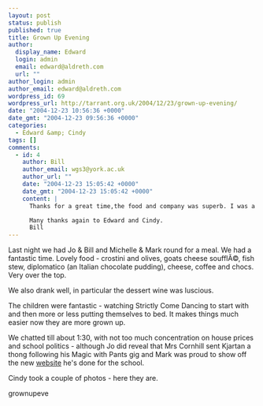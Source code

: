 ```yaml
---
layout: post
status: publish
published: true
title: Grown Up Evening
author:
  display_name: Edward
  login: admin
  email: edward@aldreth.com
  url: ""
author_login: admin
author_email: edward@aldreth.com
wordpress_id: 69
wordpress_url: http://tarrant.org.uk/2004/12/23/grown-up-evening/
date: "2004-12-23 10:56:36 +0000"
date_gmt: "2004-12-23 09:56:36 +0000"
categories:
  - Edward &amp; Cindy
tags: []
comments:
  - id: 4
    author: Bill
    author_email: wgs3@york.ac.uk
    author_url: ""
    date: "2004-12-23 15:05:42 +0000"
    date_gmt: "2004-12-23 15:05:42 +0000"
    content: |
      Thanks for a great time,the food and company was superb. I was a bit disappointed that we didn't get on to house prices though...!

      Many thanks again to Edward and Cindy.
      Bill
---
```


Last night we had Jo & Bill and Michelle & Mark round for a meal. We had
a fantastic time. Lovely food - crostini and olives, goats cheese
soufflÃ©, fish stew, diplomatico (an Italian chocolate pudding), cheese,
coffee and chocs. Very over the top.

We also drank well, in particular the dessert wine was luscious.

The children were fantastic - watching Strictly Come Dancing to start
with and then more or less putting themselves to bed. It makes things
much easier now they are more grown up.

We chatted till about 1:30, with not too much concentration on house
prices and school politics - although Jo did reveal that Mrs Cornhill
sent Kjartan a thong following his Magic with Pants gig and Mark was
proud to show off the new [website][1] he\'s done for the school.

Cindy took a couple of photos - here they are.

<wpg2>grownupeve</wpg2>



[1]: https://www.scarcroft.york.sch.uk/index.html
